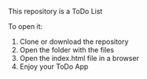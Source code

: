 This repository is a ToDo List

To open it:
1. Clone or download the repository
2. Open the folder with the files
3. Open the index.html file in a browser
4. Enjoy your ToDo App
